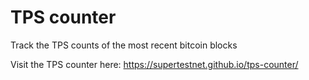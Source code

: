 # TPS counter
Track the TPS counts of the most recent bitcoin blocks

Visit the TPS counter here: https://supertestnet.github.io/tps-counter/
